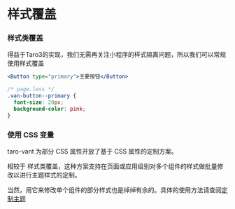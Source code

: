# 样式覆盖

### 样式类覆盖

得益于Taro3的实现，我们无需再关注小程序的样式隔离问题，所以我们可以常规使用样式覆盖

```jsx
<Button type="primary">主要按钮</Button>
```

```css
/* page.less */
.van-button--primary {
  font-size: 20px;
  background-color: pink;
}
```

### 使用 CSS 变量

taro-vant 为部分 CSS 属性开放了基于 CSS 属性的定制方案。

相较于 样式类覆盖，这种方案支持在页面或应用级别对多个组件的样式做批量修改以进行主题样式的定制。

当然，用它来修改单个组件的部分样式也是绰绰有余的。具体的使用方法请查阅[定制主题](#/theme)
